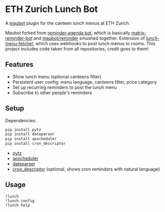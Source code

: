 # ETH Zurich Lunch Bot

A [maubot](https://github.com/maubot/maubot) plugin for the canteen lunch menus at ETH Zurich.

Maubot forked from [reminder-agenda bot](https://github.com/MxMarx/reminder), which is
basically [matrix-reminder-bot](https://github.com/anoadragon453/matrix-reminder-bot/tree/master) and [maubot/reminder](https://github.com/maubot/reminder) smushed together.
Extension of [lunch-menu-fetcher](https://gitlab.phys.ethz.ch/gabriema/lunch-menu-fetcher),
which uses webhooks to post lunch menus to rooms.
This project includes code taken from all repositories, credit goes to them!

## Features

* Show lunch menu (optional canteens filter)
* Persistent user config: menu language, canteens filter, price category
* Set up recurring reminders to post the lunch menu
* Subscribe to other people's reminders

## Setup

Dependencies:

```bash
pip install pytz
pip install dateparser
pip install apscheduler
pip install cron_descriptor
```

* [pytz](https://pypi.org/project/pytz/)
* [apscheduler](https://github.com/agronholm/apscheduler)
* [dateparser](https://github.com/scrapinghub/dateparser)
* [cron_descriptor](https://github.com/Salamek/cron-descriptor) (optional, shows cron reminders with natural language)

## Usage

```
!lunch
!lunch config
!lunch help
```
